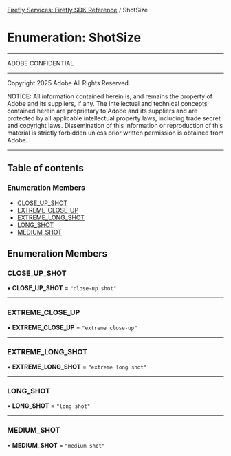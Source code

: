 [Firefly Services: Firefly SDK Reference](../index.md) / ShotSize

# Enumeration: ShotSize

**********************************************************************
ADOBE CONFIDENTIAL
___________________

Copyright 2025 Adobe
All Rights Reserved.

NOTICE: All information contained herein is, and remains
the property of Adobe and its suppliers, if any. The intellectual
and technical concepts contained herein are proprietary to Adobe
and its suppliers and are protected by all applicable intellectual
property laws, including trade secret and copyright laws.
Dissemination of this information or reproduction of this material
is strictly forbidden unless prior written permission is obtained
from Adobe.

************************************************************************

## Table of contents

### Enumeration Members

- [CLOSE\_UP\_SHOT](ShotSize.md#close_up_shot)
- [EXTREME\_CLOSE\_UP](ShotSize.md#extreme_close_up)
- [EXTREME\_LONG\_SHOT](ShotSize.md#extreme_long_shot)
- [LONG\_SHOT](ShotSize.md#long_shot)
- [MEDIUM\_SHOT](ShotSize.md#medium_shot)

## Enumeration Members

### CLOSE\_UP\_SHOT

• **CLOSE\_UP\_SHOT** = ``"close-up shot"``

___

### EXTREME\_CLOSE\_UP

• **EXTREME\_CLOSE\_UP** = ``"extreme close-up"``

___

### EXTREME\_LONG\_SHOT

• **EXTREME\_LONG\_SHOT** = ``"extreme long shot"``

___

### LONG\_SHOT

• **LONG\_SHOT** = ``"long shot"``

___

### MEDIUM\_SHOT

• **MEDIUM\_SHOT** = ``"medium shot"``
